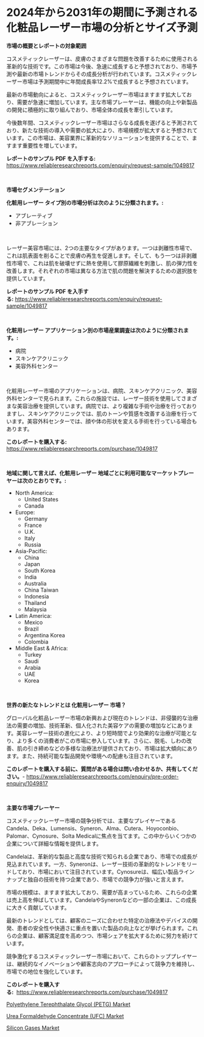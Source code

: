 <p><h1>2024年から2031年の期間に予測される化粧品レーザー市場の分析とサイズ予測</h1></p><p><strong>市場の概要とレポートの対象範囲</strong></p>
<p><p>コスメティックレーザーは、皮膚のさまざまな問題を改善するために使用される革新的な技術です。この市場は今後、急速に成長すると予想されており、市場予測や最新の市場トレンドからその成長分析が行われています。コスメティックレーザー市場は予測期間中に年間成長率12.2%で成長すると予想されています。</p><p>最新の市場動向によると、コスメティックレーザー市場はますます拡大しており、需要が急速に増加しています。主な市場プレーヤーは、機能の向上や新製品の開発に積極的に取り組んでおり、市場全体の成長を牽引しています。</p><p>今後数年間、コスメティックレーザー市場はさらなる成長を遂げると予測されており、新たな技術の導入や需要の拡大により、市場規模が拡大すると予想されています。この市場は、美容業界に革新的なソリューションを提供することで、ますます重要性を増しています。</p></p>
<p><strong>レポートのサンプル PDF を入手する:</strong> <a href="https://www.reliableresearchreports.com/enquiry/request-sample/1049817">https://www.reliableresearchreports.com/enquiry/request-sample/1049817</a></p>
<p>&nbsp;</p>
<p><strong>市場セグメンテーション</strong></p>
<p><strong>化粧用レーザー タイプ別の市場分析は次のように分類されます。:</strong></p>
<p><ul><li>アブレーティブ</li><li>非アブレーション</li></ul></p>
<p>&nbsp;</p>
<p><p>レーザー美容市場には、2つの主要なタイプがあります。一つは剥離性市場で、これは肌表面を削ることで皮膚の再生を促進します。そして、もう一つは非剥離性市場で、これは肌を破壊せずに熱を使用して膠原繊維を刺激し、肌の弾力性を改善します。それぞれの市場は異なる方法で肌の問題を解決するための選択肢を提供しています。</p></p>
<p><strong>レポートのサンプル PDF を入手する:</strong>&nbsp;<a href="https://www.reliableresearchreports.com/enquiry/request-sample/1049817">https://www.reliableresearchreports.com/enquiry/request-sample/1049817</a></p>
<p>&nbsp;</p>
<p><strong> 化粧用レーザー アプリケーション別の市場産業調査は次のように分類されます。:</strong></p>
<p><ul><li>病院</li><li>スキンケアクリニック</li><li>美容外科センター</li></ul></p>
<p>&nbsp;</p>
<p><p>化粧用レーザー市場のアプリケーションは、病院、スキンケアクリニック、美容外科センターで見られます。これらの施設では、レーザー技術を使用してさまざまな美容治療を提供しています。病院では、より複雑な手術や治療を行っておりますし、スキンケアクリニックでは、肌のトーンや質感を改善する治療を行っています。美容外科センターでは、顔や体の形状を変える手術を行っている場合もあります。</p></p>
<p><strong>このレポートを購入する:</strong>&nbsp; <a href="https://www.reliableresearchreports.com/purchase/1049817">https://www.reliableresearchreports.com/purchase/1049817</a></p>
<p>&nbsp;</p>
<p><strong>地域に関して言えば、化粧用レーザー 地域ごとに利用可能なマーケットプレーヤーは次のとおりです。:</strong></p>
<p><ul>
    <li>
        North America:
        <ul>
            <li>United States</li>
            <li>Canada</li>
        </ul>
    </li>
    <li>
        Europe:
        <ul>
            <li>Germany</li>
            <li>France</li>
            <li>U.K.</li>
            <li>Italy</li>
            <li>Russia</li>
        </ul>
    </li>
    <li>
        Asia-Pacific:
        <ul>
            <li>China</li>
            <li>Japan</li>
            <li>South Korea</li>
            <li>India</li>
            <li>Australia</li>
            <li>China Taiwan</li>
            <li>Indonesia</li>
            <li>Thailand</li>
            <li>Malaysia</li>
        </ul>
    </li>
    <li>
        Latin America:
        <ul>
            <li>Mexico</li>
            <li>Brazil</li>
            <li>Argentina Korea</li>
            <li>Colombia</li>
        </ul>
    </li>
    <li>
        Middle East & Africa:
        <ul>
            <li>Turkey</li>
            <li>Saudi</li>
            <li>Arabia</li>
            <li>UAE</li>
            <li>Korea</li>
        </ul>
    </li>
    </ul></p>
<p>&nbsp;</p>
<p><strong>世界の新たなトレンドとは 化粧用レーザー 市場？</strong></p>
<p><p>グローバル化粧品レーザー市場の新興および現在のトレンドは、非侵襲的な治療法の需要の増加、技術革新、個人化された美容ケアの需要の増加などにあります。美容レーザー技術の進化により、より短時間でより効果的な治療が可能となり、より多くの消費者がこの市場に参入しています。さらに、脱毛、しわの改善、肌の引き締めなどの多様な治療法が提供されており、市場は拡大傾向にあります。また、持続可能な製品開発や環境への配慮も注目されています。</p></p>
<p><strong>このレポートを購入する前に、質問がある場合は問い合わせるか、共有してください。</strong>- <a href="https://www.reliableresearchreports.com/enquiry/pre-order-enquiry/1049817">https://www.reliableresearchreports.com/enquiry/pre-order-enquiry/1049817</a></p>
<p>&nbsp;</p>
<p><strong>主要な市場プレーヤー</strong></p>
<p><p>コスメティックレーザー市場の競争分析では、主要なプレイヤーであるCandela、Deka、Lumensis、Syneron、Alma、Cutera、Hoyoconbio、Palomar、Cynosure、Solta Medicalに焦点を当てます。この中からいくつかの企業について詳細な情報を提供します。</p><p>Candelaは、革新的な製品と高度な技術で知られる企業であり、市場での成長が見込まれています。一方、Syneronは、レーザー技術の革新的なトレンドをリードしており、市場において注目されています。Cynosureは、幅広い製品ラインナップと独自の技術を持つ企業であり、市場での競争力が強いと言えます。</p><p>市場の規模は、ますます拡大しており、需要が高まっているため、これらの企業は売上高を伸ばしています。CandelaやSyneronなどの一部の企業は、この成長に大きく貢献しています。</p><p>最新のトレンドとしては、顧客のニーズに合わせた特定の治療法やデバイスの開発、患者の安全性や快適さに重点を置いた製品の向上などが挙げられます。これらの企業は、顧客満足度を高めつつ、市場シェアを拡大するために努力を続けています。</p><p>競争激化するコスメティックレーザー市場において、これらのトッププレイヤーは、継続的なイノベーションや顧客志向のアプローチによって競争力を維持し、市場での地位を強化しています。</p></p>
<p><strong>このレポートを購入する:</strong>&nbsp;&nbsp;<a href="https://www.reliableresearchreports.com/purchase/1049817">https://www.reliableresearchreports.com/purchase/1049817</a></p>
<p><p><a href="https://github.com/JameTravis/Market-Research-Report-List-4/blob/main/polyethylene-terephthalate-glycol-petg-market.md">Polyethylene Terephthalate Glycol (PETG) Market</a></p><p><a href="https://github.com/lataunyatinikmelvin59ilbd0dv/Market-Research-Report-List-1/blob/main/urea-formaldehyde-concentrate-ufc-market.md">Urea Formaldehyde Concentrate (UFC) Market</a></p><p><a href="https://github.com/pgtimber/Market-Research-Report-List-1/blob/main/silicon-gases-market.md">Silicon Gases Market</a></p></p>